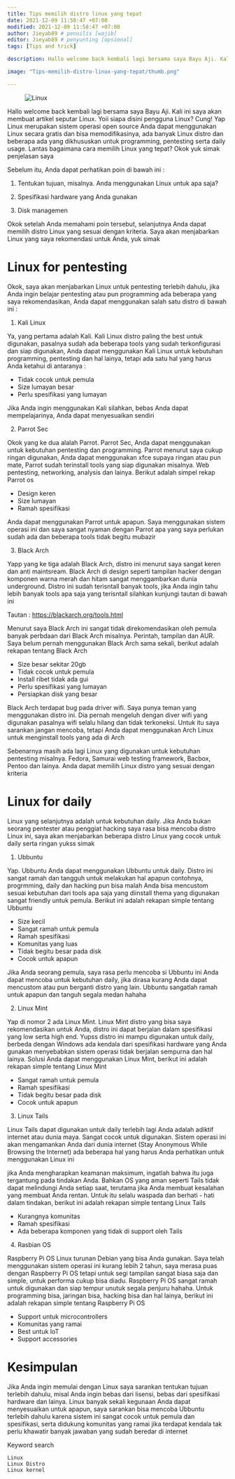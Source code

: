 ```yaml
---
title: Tips memilih distro linux yang tepat
date: 2021-12-09 11:58:47 +07:00
modified: 2021-12-09 11:58:47 +07:00
author: Jieyab89 # penuilis [wajib]
editor: Jieyab89 # penyunting [opsional]
tags: [Tips and trick]

description: Hallo welcome back kembali lagi bersama saya Bayu Aji. Kali ini saya akan membuat artikel seputar Linux. Yoii siapa disini pengguna Linux? Cung! Yap Linux merupakan sistem operasi open source Anda dapat menggunakan Linux secara gratis dan bisa memodifikasinya, ada banyak Linux distro dan beberapa ada yang dikhususkan untuk programming, pentesting serta daily usage. Lantas bagaimana cara memilih Linux yang tepat? Okok yuk simak penjelasan saya

image: "Tips-memilih-distro-linux-yang-tepat/thumb.png"

---
```


<figure>
<img src="https://blogger.googleusercontent.com/img/a/AVvXsEiNQ5cCxfxHoCYQX94Oyv4Xa_JYU76PMUWqbcwz8kQu6oc7z3Fsdq0kT_ZcUnK86WL-STN9yr9bTm9bhBg7WCzZOIVaNsPndnBol2l2tkJkBi2hqdrwAAaP2fq1v5fqbEAmW06ukUcESR-l-TkoKL1A34pJRI8B6s6r2u4aMgo-2An4QNsNcAIiaWZW9Q=s1280" alt="Linux">
</figure>

Hallo welcome back kembali lagi bersama saya Bayu Aji. Kali ini saya akan membuat artikel seputar Linux. Yoii siapa disini pengguna Linux? Cung! Yap Linux merupakan sistem operasi open source Anda dapat menggunakan Linux secara gratis dan bisa memodifikasinya, ada banyak Linux distro dan beberapa ada yang dikhususkan untuk programming, pentesting serta daily usage. Lantas bagaimana cara memilih Linux yang tepat? Okok yuk simak penjelasan saya

Sebelum itu, Anda dapat perhatikan poin di bawah ini :


1. Tentukan tujuan, misalnya. Anda menggunakan Linux untuk apa saja?

2.  Spesifikasi hardware yang Anda gunakan

3. Disk managemen


Okok setelah Anda memahami poin tersebut, selanjutnya Anda dapat memilih distro Linux yang sesuai dengan kriteria. Saya akan menjabarkan Linux yang saya rekomendasi untuk Anda, yuk simak


# Linux for pentesting
Okok, saya akan menjabarkan Linux untuk pentesting terlebih dahulu, jika Anda ingin belajar pentesting atau pun programming ada beberapa yang saya rekomendasikan, Anda dapat menggunakan salah satu distro di bawah ini :


1.  Kali Linux

Ya, yang pertama adalah Kali. Kali Linux distro paling the best untuk digunakan, pasalnya sudah ada beberapa tools yang sudah terkonfigurasi dan siap digunakan, Anda dapat menggunakan Kali Linux untuk kebutuhan programming, pentesting dan hal lainya, tetapi ada satu hal yang harus Anda ketahui di antaranya :


- Tidak cocok untuk pemula
- Size lumayan besar
- Perlu spesifikasi yang lumayan


Jika Anda ingin menggunakan Kali silahkan, bebas Anda dapat mempelajarinya, Anda dapat menyesuaikan sendiri



2.  Parrot Sec

Okok yang ke dua alalah Parrot. Parrot Sec, Anda dapat menggunakan untuk kebutuhan pentesting dan programming. Parrot menurut saya cukup ringan digunakan, Anda dapat menggunakan xfce supaya ringan atau pun mate, Parrot sudah terinstall tools yang siap digunakan misalnya. Web pentesting, networking, analysis dan lainya. Berikut adalah simpel rekap Parrot os


- Design keren
- Size lumayan
- Ramah spesifikasi


Anda dapat menggunakan Parrot untuk apapun. Saya menggunakan sistem operasi ini dan saya sangat nyaman dengan Parrot apa yang saya perlukan sudah ada dan beberapa tools tidak begitu mubazir  


3.  Black Arch

Yapp yang ke tiga adalah Black Arch, distro ini menurut saya sangat keren dan anti maintsream. Black Arch di design seperti tampilan hacker dengan komponen warna merah dan hitam sangat menggambarkan dunia underground. Distro ini sudah terisntall banyak tools, jika Anda ingin tahu lebih banyak tools apa saja yang terisntall silahkan kunjungi tautan di bawah ini


Tautan : https://blackarch.org/tools.html     


Menurut saya Black Arch ini sangat tidak direkomendasikan oleh pemula banyak perbdaan dari Black Arch misalnya. Perintah, tampilan dan AUR. Saya belum pernah menggunakan Black Arch sama sekali, berikut adalah rekapan tentang Black Arch


- Size besar sekitar 20gb
- Tidak cocok untuk pemula
- Install ribet tidak ada gui
- Perlu spesifikasi yang lumayan
- Persiapkan disk yang besar


Black Arch terdapat bug pada driver wifi. Saya punya teman yang menggunakan distro ini. Dia pernah mengeluh dengan diver wifi yang digunakan pasalnya wifi selalu hilang dan tidak terkoneksi. Untuk itu saya sarankan jangan mencoba, tetapi Anda dapat menggunakan Arch Linux untuk menginstall tools yang ada di Arch


Sebenarnya masih ada lagi Linux yang digunakan untuk kebutuhan pentesting misalnya. Fedora, Samurai web testing framework, Bacbox, Pentoo dan lainya. Anda dapat memilih Linux distro yang sesuai dengan kriteria

# Linux for daily  
Linux yang selanjutnya adalah untuk kebutuhan daily. Jika Anda bukan seorang pentester atau penggiat hacking saya rasa bisa mencoba distro Linux ini, saya akan menjabarkan beberapa distro Linux yang cocok untuk daily serta ringan yukss simak


1. Ubbuntu

Yap. Ubbuntu Anda dapat menggunakan Ubbuntu untuk daily. Distro ini sangat ramah dan tangguh untuk melakukan hal apapun contohnya, progrmming, daily dan hacking pun bisa malah Anda bisa mencustom sesuai kebutuhan dari tools apa saja yang diinstall thema yang digunakan sangat friendly untuk pemula. Berikut ini adalah rekapan simple tentang Ubbuntu


- Size kecil
- Sangat ramah untuk pemula
- Ramah spesifikasi
- Komunitas yang luas
- Tidak begitu besar pada disk
- Cocok untuk apapun


Jika Anda seorang pemula, saya rasa perlu mencoba si Ubbuntu ini Anda dapat mencoba untuk kebutuhan daily, jika dirasa kurang Anda dapat mencustom atau pun berganti distro yang lain. Ubbuntu sangatlah ramah untuk apapun dan tanguh segala medan hahaha


2. Linux Mint

Yap di nomor 2 ada Linux Mint. Linux Mint distro yang bisa saya rekomendasikan untuk Anda, distro ini dapat berjalan dalam spesifikasi yang low serta high end. Yupss distro ini mampu digunakan untuk daily, berbeda dengan Windows ada kendala dari spesifikasi hardware yang Anda gunakan menyebabkan sistem operasi tidak berjalan sempurna dan hal lainya. Solusi Anda dapat menggunakan Linux Mint, berikut ini adalah rekapan simple tentang Linux Mint


- Sangat ramah untuk pemula
- Ramah spesifikasi
- Tidak begitu besar pada disk
- Cocok untuk apapun    


3. Linux Tails

Linux Tails dapat digunakan untuk daily terlebih lagi Anda adalah adiktif internet atau dunia maya. Sangat cocok untuk digunakan. Sistem operasi ini akan mengamankan Anda dari dunia internet (Stay Anonymous While Browsing the Internet) ada beberapa hal yang harus Anda perhatikan untuk menggunakan Linux ini


jika Anda mengharapkan keamanan maksimum, ingatlah bahwa itu juga tergantung pada tindakan Anda. Bahkan OS yang aman seperti Tails tidak dapat melindungi Anda setiap saat, terutama jika Anda membuat kesalahan yang membuat Anda rentan. Untuk itu selalu waspada dan berhati - hati dalam tindakan, berikut ini adalah rekapan simple tentang Linux Tails


- Kurangnya komunitas
- Ramah spesifikasi
- Ada beberapa komponen yang tidak di support oleh Tails


4. Rasbian OS

Raspberry Pi OS Linux turunan Debian yang bisa Anda gunakan. Saya telah menggunakan sistem operasi ini kurang lebih 2 tahun, saya merasa puas dengan Raspberry Pi OS tetapi untuk segi tampilan sangat biasa saja dan simple, untuk performa cukup bisa diadu. Raspberry Pi OS sangat ramah untuk digunakan dan siap tempur unutuk segala penjuru hahaha. Untuk programming bisa, jaringan bisa, hacking bisa dan hal lainya, berikut ini adalah rekapan simple tentang Raspberry Pi OS


- Support untuk microcontrollers
- Komunitas yang ramai
- Best untuk IoT
- Support accessories


# Kesimpulan
Jika Anda ingin memulai dengan Linux saya sarankan tentukan tujuan terlebih dahulu, misal Anda ingin bebas dari lisensi, bebas dari spesifikasi hardware dan lainya. Linux banyak sekali kegunaan Anda dapat menyesuaikan untuk apapun, saya sarankan bisa mencoba Ubbuntu terlebih dahulu karena sistem ini sangat cocok untuk pemula dan spesifikasi, serta didukung komunitas yang ramai jika terdapat kendala tak perlu khawatir banyak jawaban yang sudah beredar di internet


Keyword search

    Linux
    Linux Distro
    Linux kernel
